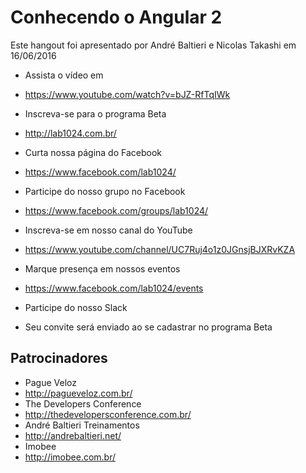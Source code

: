 # Conhecendo o Angular 2


Este hangout foi apresentado por André Baltieri e Nicolas Takashi em 16/06/2016
* Assista o vídeo em
 * https://www.youtube.com/watch?v=bJZ-RfTqIWk

* Inscreva-se para o programa Beta
 * http://lab1024.com.br/
* Curta nossa página do Facebook
 * https://www.facebook.com/lab1024/
* Participe do nosso grupo no Facebook
 * https://www.facebook.com/groups/lab1024/
* Inscreva-se em nosso canal do YouTube
 * https://www.youtube.com/channel/UC7Ruj4o1z0JGnsjBJXRvKZA
* Marque presença em nossos eventos
 * https://www.facebook.com/lab1024/events
* Participe do nosso Slack
 * Seu convite será enviado ao se cadastrar no programa Beta

## Patrocinadores

* Pague Veloz
 * http://pagueveloz.com.br/
* The Developers Conference
 * http://thedevelopersconference.com.br/
* André Baltieri Treinamentos
 * http://andrebaltieri.net/
* Imobee
 * http://imobee.com.br/
